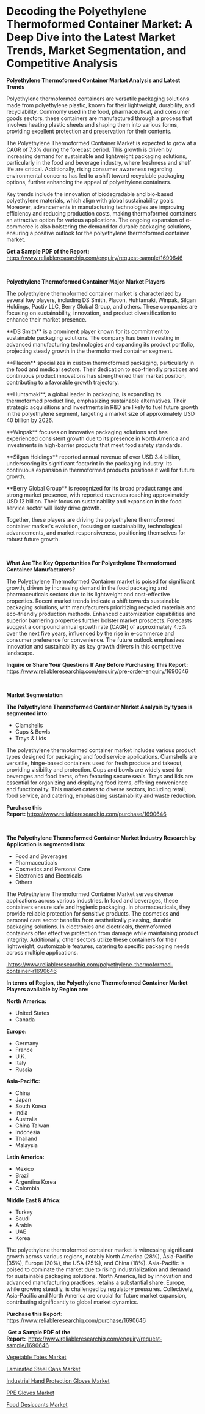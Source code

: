 <p><h1>Decoding the Polyethylene Thermoformed Container Market: A Deep Dive into the Latest Market Trends, Market Segmentation, and Competitive Analysis</h1></p><p><strong>Polyethylene Thermoformed Container Market Analysis and Latest Trends</strong></p>
<p><p>Polyethylene thermoformed containers are versatile packaging solutions made from polyethylene plastic, known for their lightweight, durability, and recyclability. Commonly used in the food, pharmaceutical, and consumer goods sectors, these containers are manufactured through a process that involves heating plastic sheets and shaping them into various forms, providing excellent protection and preservation for their contents.</p><p>The Polyethylene Thermoformed Container Market is expected to grow at a CAGR of 7.3% during the forecast period. This growth is driven by increasing demand for sustainable and lightweight packaging solutions, particularly in the food and beverage industry, where freshness and shelf life are critical. Additionally, rising consumer awareness regarding environmental concerns has led to a shift toward recyclable packaging options, further enhancing the appeal of polyethylene containers.</p><p>Key trends include the innovation of biodegradable and bio-based polyethylene materials, which align with global sustainability goals. Moreover, advancements in manufacturing technologies are improving efficiency and reducing production costs, making thermoformed containers an attractive option for various applications. The ongoing expansion of e-commerce is also bolstering the demand for durable packaging solutions, ensuring a positive outlook for the polyethylene thermoformed container market.</p></p>
<p><strong>Get a Sample PDF of the Report:&nbsp;</strong> <a href="https://www.reliableresearchiq.com/enquiry/request-sample/1690646?utm_campaign=1136&utm_medium=2&utm_source=Github&utm_content=ia&utm_term=17102024&utm_id=polyethylene-thermoformed-container">https://www.reliableresearchiq.com/enquiry/request-sample/1690646</a></p>
<p>&nbsp;</p>
<p><strong>Polyethylene Thermoformed Container Major Market Players</strong></p>
<p><p>The polyethylene thermoformed container market is characterized by several key players, including DS Smith, Placon, Huhtamaki, Winpak, Silgan Holdings, Pactiv LLC, Berry Global Group, and others. These companies are focusing on sustainability, innovation, and product diversification to enhance their market presence.</p><p>**DS Smith** is a prominent player known for its commitment to sustainable packaging solutions. The company has been investing in advanced manufacturing technologies and expanding its product portfolio, projecting steady growth in the thermoformed container segment.</p><p>**Placon** specializes in custom thermoformed packaging, particularly in the food and medical sectors. Their dedication to eco-friendly practices and continuous product innovations has strengthened their market position, contributing to a favorable growth trajectory.</p><p>**Huhtamaki**, a global leader in packaging, is expanding its thermoformed product line, emphasizing sustainable alternatives. Their strategic acquisitions and investments in R&D are likely to fuel future growth in the polyethylene segment, targeting a market size of approximately USD 40 billion by 2026.</p><p>**Winpak** focuses on innovative packaging solutions and has experienced consistent growth due to its presence in North America and investments in high-barrier products that meet food safety standards.</p><p>**Silgan Holdings** reported annual revenue of over USD 3.4 billion, underscoring its significant footprint in the packaging industry. Its continuous expansion in thermoformed products positions it well for future growth.</p><p>**Berry Global Group** is recognized for its broad product range and strong market presence, with reported revenues reaching approximately USD 12 billion. Their focus on sustainability and expansion in the food service sector will likely drive growth.</p><p>Together, these players are driving the polyethylene thermoformed container market's evolution, focusing on sustainability, technological advancements, and market responsiveness, positioning themselves for robust future growth.</p></p>
<p>&nbsp;</p>
<p><strong>What Are The Key Opportunities For Polyethylene Thermoformed Container Manufacturers?</strong></p>
<p><p>The Polyethylene Thermoformed Container market is poised for significant growth, driven by increasing demand in the food packaging and pharmaceuticals sectors due to its lightweight and cost-effective properties. Recent market trends indicate a shift towards sustainable packaging solutions, with manufacturers prioritizing recycled materials and eco-friendly production methods. Enhanced customization capabilities and superior barriering properties further bolster market prospects. Forecasts suggest a compound annual growth rate (CAGR) of approximately 4.5% over the next five years, influenced by the rise in e-commerce and consumer preference for convenience. The future outlook emphasizes innovation and sustainability as key growth drivers in this competitive landscape.</p></p>
<p><strong>Inquire or Share Your Questions If Any Before Purchasing This Report:</strong> <a href="https://www.reliableresearchiq.com/enquiry/pre-order-enquiry/1690646?utm_campaign=1136&utm_medium=2&utm_source=Github&utm_content=ia&utm_term=17102024&utm_id=polyethylene-thermoformed-container">https://www.reliableresearchiq.com/enquiry/pre-order-enquiry/1690646</a></p>
<p>&nbsp;</p>
<p><strong>Market Segmentation</strong></p>
<p><strong>The Polyethylene Thermoformed Container Market Analysis by types is segmented into:</strong></p>
<p><ul><li>Clamshells</li><li>Cups & Bowls</li><li>Trays & Lids</li></ul></p>
<p><p>The polyethylene thermoformed container market includes various product types designed for packaging and food service applications. Clamshells are versatile, hinge-based containers used for fresh produce and takeout, providing visibility and protection. Cups and bowls are widely used for beverages and food items, often featuring secure seals. Trays and lids are essential for organizing and displaying food items, offering convenience and functionality. This market caters to diverse sectors, including retail, food service, and catering, emphasizing sustainability and waste reduction.</p></p>
<p><strong>Purchase this Report:&nbsp;</strong><a href="https://www.reliableresearchiq.com/purchase/1690646?utm_campaign=1136&utm_medium=2&utm_source=Github&utm_content=ia&utm_term=17102024&utm_id=polyethylene-thermoformed-container">https://www.reliableresearchiq.com/purchase/1690646</a></p>
<p>&nbsp;</p>
<p><strong>The Polyethylene Thermoformed Container Market Industry Research by Application is segmented into:</strong></p>
<p><ul><li>Food and Beverages</li><li>Pharmaceuticals</li><li>Cosmetics and Personal Care</li><li>Electronics and Electricals</li><li>Others</li></ul></p>
<p><p>The Polyethylene Thermoformed Container Market serves diverse applications across various industries. In food and beverages, these containers ensure safe and hygienic packaging. In pharmaceuticals, they provide reliable protection for sensitive products. The cosmetics and personal care sector benefits from aesthetically pleasing, durable packaging solutions. In electronics and electricals, thermoformed containers offer effective protection from damage while maintaining product integrity. Additionally, other sectors utilize these containers for their lightweight, customizable features, catering to specific packaging needs across multiple applications.</p></p>
<p><a href="https://www.reliableresearchiq.com/polyethylene-thermoformed-container-r1690646?utm_campaign=1136&utm_medium=2&utm_source=Github&utm_content=ia&utm_term=17102024&utm_id=polyethylene-thermoformed-container">&nbsp;https://www.reliableresearchiq.com/polyethylene-thermoformed-container-r1690646</a></p>
<p><strong>In terms of Region, the Polyethylene Thermoformed Container Market Players available by Region are:</strong></p>
<p>
    <p> <strong> North America: </strong>
        <ul>
            <li>United States</li>
            <li>Canada</li>
        </ul>
        </p> 
    <p> <strong> Europe: </strong>
        <ul>
            <li>Germany</li>
            <li>France</li>
            <li>U.K.</li>
            <li>Italy</li>
            <li>Russia</li>
        </ul>
        </p> 
    <p> <strong> Asia-Pacific: </strong>
        <ul>
            <li>China</li>
            <li>Japan</li>
            <li>South Korea</li>
            <li>India</li>
            <li>Australia</li>
            <li>China Taiwan</li>
            <li>Indonesia</li>
            <li>Thailand</li>
            <li>Malaysia</li>
        </ul>
        </p> 
    <p> <strong> Latin America: </strong>
        <ul>
            <li>Mexico</li>
            <li>Brazil</li>
            <li>Argentina Korea</li>
            <li>Colombia</li>
        </ul>
        </p> 
    <p> <strong> Middle East & Africa: </strong>
        <ul>
            <li>Turkey</li>
            <li>Saudi</li>
            <li>Arabia</li>
            <li>UAE</li>
            <li>Korea</li>
        </ul>
    </p>
    </p>
<p><p>The polyethylene thermoformed container market is witnessing significant growth across various regions, notably North America (28%), Asia-Pacific (35%), Europe (20%), the USA (25%), and China (18%). Asia-Pacific is poised to dominate the market due to rising industrialization and demand for sustainable packaging solutions. North America, led by innovation and advanced manufacturing practices, retains a substantial share. Europe, while growing steadily, is challenged by regulatory pressures. Collectively, Asia-Pacific and North America are crucial for future market expansion, contributing significantly to global market dynamics.</p></p>
<p><strong>Purchase this Report: </strong><a href="https://www.reliableresearchiq.com/purchase/1690646?utm_campaign=1136&utm_medium=2&utm_source=Github&utm_content=ia&utm_term=17102024&utm_id=polyethylene-thermoformed-container">https://www.reliableresearchiq.com/purchase/1690646</a></p>
<p>&nbsp;<strong>Get a Sample PDF of the Report:&nbsp;&nbsp;</strong><a href="https://www.reliableresearchiq.com/enquiry/request-sample/1690646?utm_campaign=1136&utm_medium=2&utm_source=Github&utm_content=ia&utm_term=17102024&utm_id=polyethylene-thermoformed-container">https://www.reliableresearchiq.com/enquiry/request-sample/1690646</a></p>
<p><strong></strong></p>
<p><p><a href="https://www.linkedin.com/pulse/global-vegetable-totes-market-focus-application-end-use-zzwnf?utm_campaign=1136&utm_medium=2&utm_source=Github&utm_content=ia&utm_term=17102024&utm_id=polyethylene-thermoformed-container">Vegetable Totes Market</a></p><p><a href="https://github.com/drucillasg4mac/Market-Research-Report-List-1/blob/main/laminated-steel-cans-market.md?utm_campaign=1136&utm_medium=2&utm_source=Github&utm_content=ia&utm_term=17102024&utm_id=polyethylene-thermoformed-container">Laminated Steel Cans Market</a></p><p><a href="https://www.linkedin.com/pulse/industrial-hand-protection-gloves-market-forecast-global-trends-7b7ue?utm_campaign=1136&utm_medium=2&utm_source=Github&utm_content=ia&utm_term=17102024&utm_id=polyethylene-thermoformed-container">Industrial Hand Protection Gloves Market</a></p><p><a href="https://www.linkedin.com/pulse/ppe-gloves-market-overview-forecast-2024-2031-detailed-study-s3kxe?utm_campaign=1136&utm_medium=2&utm_source=Github&utm_content=ia&utm_term=17102024&utm_id=polyethylene-thermoformed-container">PPE Gloves Market</a></p><p><a href="https://github.com/lavenaz9fufin/Market-Research-Report-List-1/blob/main/food-desiccants-market.md?utm_campaign=1136&utm_medium=2&utm_source=Github&utm_content=ia&utm_term=17102024&utm_id=polyethylene-thermoformed-container">Food Desiccants Market</a></p></p>